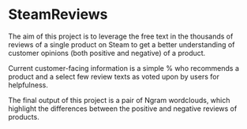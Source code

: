 # SteamReviews
The aim of this project is to leverage the free text in the thousands of reviews of a single product on Steam to get a better understanding of customer opinions (both positive and negative) of a product.

Current customer-facing information is a simple % who recommends a product and a select few review texts as voted upon by users for helpfulness. 

The final output of this project is a pair of Ngram wordclouds, which highlight the differences between the positive and negative reviews of products.  
